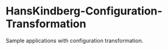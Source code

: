 HansKindberg-Configuration-Transformation
=========================================
Sample applications with configuration transformation.
